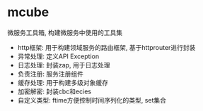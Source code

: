 # mcube
微服务工具箱, 构建微服务中使用的工具集

+ http框架: 用于构建领域服务的路由框架, 基于httprouter进行封装
+ 异常处理: 定义API Exception
+ 日志处理: 封装zap, 用于日志处理
+ 负责注册: 服务注册组件
+ 缓存处理: 用于构建多级对象缓存
+ 加密解密: 封装cbc和ecies
+ 自定义类型: ftime方便控制时间序列化的类型, set集合
